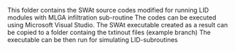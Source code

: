 This folder contains the SWAt source codes modified for running LID modules with MLGA infiltration sub-routine
The codes can be executed using Microsoft Visual Studio.
The SWAt executable created as a result can be copied to a folder containg the txtinout files (example branch)
The executable can be then run for simulating LID-subroutines
